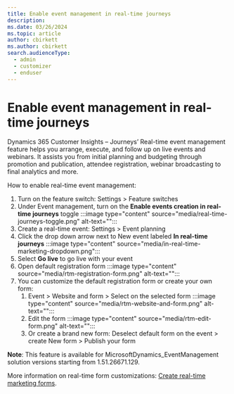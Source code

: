 ```yaml
---
title: Enable event management in real-time journeys
description: 
ms.date: 03/26/2024
ms.topic: article
author: cbirkett
ms.author: cbirkett
search.audienceType: 
  - admin
  - customizer
  - enduser
---
```


# Enable event management in real-time journeys

Dynamics 365 Customer Insights – Journeys’ Real-time event management feature helps you arrange, execute, and follow up on live events and webinars. It assists you from initial planning and budgeting through promotion and publication, attendee registration, webinar broadcasting to final analytics and more.

How to enable real-time event management:

1. Turn on the feature switch: Settings > Feature switches
1. Under Event management, turn on the **Enable events creation in real-time journeys** toggle
    :::image type="content" source="media/real-time-journeys-toggle.png" alt-text="":::
1. Create a real-time event: Settings > Event planning
1. Click the drop down arrow next to New event labeled **In real-time journeys**
    :::image type="content" source="media/in-real-time-marketing-dropdown.png":::
1. Select **Go live** to go live with your event 
1. Open default registration form
   :::image type="content" source="media/rtm-registration-form.png" alt-text="":::
1. You can customize the default registration form or create your own form:
    1.	Event > Website and form > Select on the selected form
        :::image type="content" source="media/rtm-website-and-form.png" alt-text="":::
    2.	Edit the form
         :::image type="content" source="media/rtm-edit-form.png" alt-text="":::
    3.	Or create a brand new form: Deselect default form on the event > create New form > Publish your form

**Note**: This feature is available for MicrosoftDynamics_EventManagement solution versions starting from 1.51.26671.129.

More information on real-time form customizations: [Create real-time marketing forms](#real-time-marketing-form-create.md).
